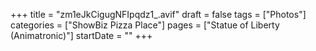 +++
title = "zm1eJkCigugNFIpqdz1_.avif"
draft = false
tags = ["Photos"]
categories = ["ShowBiz Pizza Place"]
pages = ["Statue of Liberty (Animatronic)"]
startDate = ""
+++
